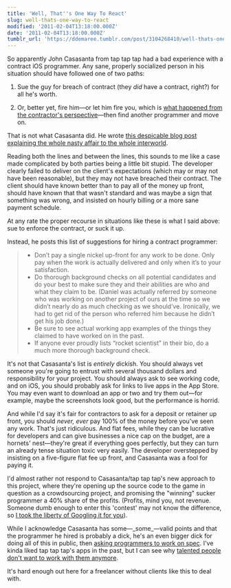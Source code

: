 ```yaml
---
title: 'Well, That''s One Way To React'
slug: well-thats-one-way-to-react
modified: '2011-02-04T13:18:00.000Z'
date: '2011-02-04T13:18:00.000Z'
tumblr_url: 'https://ddemaree.tumblr.com/post/3104268410/well-thats-one-way-to-react'
---
```

So apparently John Casasanta from tap tap tap had a bad experience with a contract iOS programmer. Any sane, properly socialized person in his situation should have followed one of two paths:

1.  Sue the guy for breach of contract (they _did_ have a contract, right?) for all he's worth.
    
2.  Or, better yet, fire him—or let him fire you, which is [what happened from the contractor's perspective](http://twitter.com/dlpasco/status/32695265563508736)—then find another programmer and move on.
    

That is not what Casasanta did. He wrote [this despicable blog post explaining the whole nasty affair to the whole interworld](http://taptaptap.com/blog/how-not-to-hire-a-consultant-to-create-your-iphone-app/).

Reading both the lines and between the lines, this sounds to me like a case made complicated by both parties being a little bit stupid. The developer clearly failed to deliver on the client's expectations (which may or may not have been reasonable), but they may not have breached their contract. The client should have known better than to pay all of the money up front, should have known that that wasn't standard and was maybe a sign that something was wrong, and insisted on hourly billing or a more sane payment schedule.

At any rate the proper recourse in situations like these is what I said above: sue to enforce the contract, or suck it up.

Instead, he posts this list of suggestions for hiring a contract programmer:

> *   Don’t pay a single nickel up-front for any work to be done. Only pay when the work is actually delivered and only when it’s to your satisfaction.
> *   Do thorough background checks on all potential candidates and do your best to make sure they and their abilities are who and what they claim to be. (Daniel was actually referred by someone who was working on another project of ours at the time so we didn’t nearly do as much checking as we should’ve. Ironically, we had to get rid of the person who referred him because he didn’t get his job done.)
> *   Be sure to see actual working app examples of the things they claimed to have worked on in the past.
> *   If anyone ever proudly lists “rocket scientist” in their bio, do a much more thorough background check.

It's not that Casasanta's list is _entirely_ dickish. You should always vet someone you're going to entrust with several thousand dollars and responsibility for your project. You should always ask to see working code, and on iOS, you should probably ask for links to live apps in the App Store. You may even want to download an app or two and try them out—for example, maybe the screenshots look good, but the performance is horrid.

And while I'd say it's fair for contractors to ask for a deposit or retainer up front, you should _never, ever_ pay 100% of the money before you've seen any work. That's just ridiculous. And flat fees, while they can be lucrative for developers and can give businesses a nice cap on the budget, are a hornets' nest—they're great if everything goes perfectly, but they can turn an already tense situation toxic very easily. The developer overstepped by insisting on a five-figure flat fee up front, and Casasanta was a fool for paying it.

I'd almost rather not respond to Casasanta/tap tap tap's new approach to this project, where they're opening up the source code to the game in question as a crowdsourcing project, and promising the "winning" sucker programmer a 40% share of the profits. (Profits, mind you, not revenue. Someone dumb enough to enter this 'contest' may not know the difference, so [I took the liberty of Googling it for you](http://www.google.com/search?client=safari&rls=en&q=profits+vs+revenue&ie=UTF-8&oe=UTF-8)).

While I acknowledge Casasanta has some—\_some\_—valid points and that the programmer he hired is probably a dick, he's an even bigger dick for doing all of this in public, then [asking programmers to work on spec](http://www.zeldman.com/2007/08/14/dont-design-on-spec/). I've kinda liked tap tap tap's apps in the past, but I can see why [talented people](http://sophiestication.com/) [don't want to work with them anymore](http://taptaptap.com/blog/severance-new-beginnings/).

It's hard enough out here for a freelancer without clients like this to deal with.
